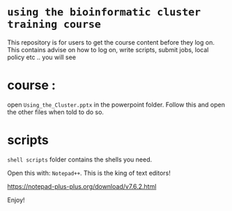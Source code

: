 # `using the bioinformatic cluster training course`
This repository is for users to get the course content before they log on. This contains advise on how to log on, write scripts, submit jobs,
local policy etc .. you will see

# course :

open ``Using_the_Cluster.pptx`` in the powerpoint folder. Follow this and open the other files when told to do so. 

# scripts

``shell scripts`` folder contains the shells you need. 

Open this with: ``Notepad++``. This is the king of text editors!

https://notepad-plus-plus.org/download/v7.6.2.html

Enjoy!

